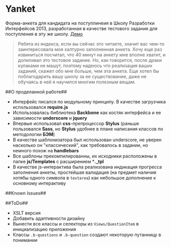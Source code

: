 Yanket
======

Форма-анкета для кандидата на поступлинеия в Школу Pазработки Интерфейсов 2013, разработанная в качестве тестового задания для поступления в эту же школу. [Демо](http://jvee.github.io/Yanket/)

> Ребята из яндекса, если вы сейчас это читаете, значит вас чем-то заинтересовала моя халтурно заполненная анкета. Хочу еще раз извиниться посчитал, что 40 минут на анкету мне вполне хватит, и допиливал это тестовое задание. Но, как говорится, после драки кулаками не машут, поэтому надеюсь что реализация ваших заданий, скажет обо мне больше, чем эта анкета. Еще хотел бы поблагодарить вашу школу за ее существование, даже не обучаясь в ней я научился многим полезным вещам.

##О проделанной работе##

- Интерфейс писался по модульному принципу. В качестве загрузчика использовался **require.js**
- Использовалась библиотека **Backbone** как костяк интерфейса и ее зависимости **underscore** и **jquery**
- Впервые использовал **css**-препроцессор **Stylus** (раньше пользовался **Sass**, но **Stylus** удобнее в плане написания классов по методологии **БЭМ**)
- В качестве шаблонизатора был использован underscore, не уверен насколько он "классический", как требовалось в задании, но немного похож на **handlebars**
- Все шаблоны прекомпилированны, их исходники расположены в папке **js/Templates** с расширением ***._tpl**
- В качестве js-интерактива была реализована индикация прогресса заполнения анкеты, простейшая валидация (на предмет наличия хотябы одного символа в `textarea`) как небольшое дополнение к основному интерактиву


##Known Issues##

##ToDo##

- XSLT версия
- Добавить адаптивности дизайну
- Вынести все классы и селекторы из `Views/QuestionItem` в инициализацию приложения
- Классы `.b-questions` и `.b-question` создают некоторую путанницу в понимании


